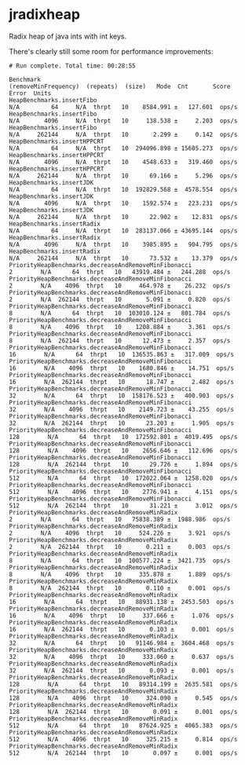 # jradixheap
Radix heap of java ints with int keys.

There's clearly still some room for performance improvements:

    # Run complete. Total time: 00:28:55
    
    Benchmark                                             (removeMinFrequency)  (repeats)  (size)   Mode  Cnt       Score       Error  Units
    HeapBenchmarks.insertFibo                                              N/A         64     N/A  thrpt   10    8584.991 ±   127.601  ops/s
    HeapBenchmarks.insertFibo                                              N/A       4096     N/A  thrpt   10     138.538 ±     2.203  ops/s
    HeapBenchmarks.insertFibo                                              N/A     262144     N/A  thrpt   10       2.299 ±     0.142  ops/s
    HeapBenchmarks.insertHPPCRT                                            N/A         64     N/A  thrpt   10  294096.898 ± 15605.273  ops/s
    HeapBenchmarks.insertHPPCRT                                            N/A       4096     N/A  thrpt   10    4548.633 ±   319.460  ops/s
    HeapBenchmarks.insertHPPCRT                                            N/A     262144     N/A  thrpt   10      69.166 ±     5.296  ops/s
    HeapBenchmarks.insertJDK                                               N/A         64     N/A  thrpt   10  192829.568 ±  4578.554  ops/s
    HeapBenchmarks.insertJDK                                               N/A       4096     N/A  thrpt   10    1592.574 ±   223.231  ops/s
    HeapBenchmarks.insertJDK                                               N/A     262144     N/A  thrpt   10      22.902 ±    12.831  ops/s
    HeapBenchmarks.insertRadix                                             N/A         64     N/A  thrpt   10  283137.066 ± 43695.144  ops/s
    HeapBenchmarks.insertRadix                                             N/A       4096     N/A  thrpt   10    3985.895 ±   904.795  ops/s
    HeapBenchmarks.insertRadix                                             N/A     262144     N/A  thrpt   10      73.532 ±    13.379  ops/s
    PriorityHeapBenchmarks.decreaseAndRemoveMinFibonacci                     2        N/A      64  thrpt   10   43919.484 ±   244.288  ops/s
    PriorityHeapBenchmarks.decreaseAndRemoveMinFibonacci                     2        N/A    4096  thrpt   10     464.978 ±    26.232  ops/s
    PriorityHeapBenchmarks.decreaseAndRemoveMinFibonacci                     2        N/A  262144  thrpt   10       5.091 ±     0.820  ops/s
    PriorityHeapBenchmarks.decreaseAndRemoveMinFibonacci                     8        N/A      64  thrpt   10  103010.124 ±   801.784  ops/s
    PriorityHeapBenchmarks.decreaseAndRemoveMinFibonacci                     8        N/A    4096  thrpt   10    1208.884 ±     3.361  ops/s
    PriorityHeapBenchmarks.decreaseAndRemoveMinFibonacci                     8        N/A  262144  thrpt   10      12.473 ±     2.357  ops/s
    PriorityHeapBenchmarks.decreaseAndRemoveMinFibonacci                    16        N/A      64  thrpt   10  136535.863 ±   317.009  ops/s
    PriorityHeapBenchmarks.decreaseAndRemoveMinFibonacci                    16        N/A    4096  thrpt   10    1680.846 ±    14.751  ops/s
    PriorityHeapBenchmarks.decreaseAndRemoveMinFibonacci                    16        N/A  262144  thrpt   10      18.747 ±     2.482  ops/s
    PriorityHeapBenchmarks.decreaseAndRemoveMinFibonacci                    32        N/A      64  thrpt   10  158176.523 ±   400.903  ops/s
    PriorityHeapBenchmarks.decreaseAndRemoveMinFibonacci                    32        N/A    4096  thrpt   10    2149.723 ±    43.255  ops/s
    PriorityHeapBenchmarks.decreaseAndRemoveMinFibonacci                    32        N/A  262144  thrpt   10      23.203 ±     1.905  ops/s
    PriorityHeapBenchmarks.decreaseAndRemoveMinFibonacci                   128        N/A      64  thrpt   10  172592.801 ±  4019.495  ops/s
    PriorityHeapBenchmarks.decreaseAndRemoveMinFibonacci                   128        N/A    4096  thrpt   10    2656.646 ±   112.696  ops/s
    PriorityHeapBenchmarks.decreaseAndRemoveMinFibonacci                   128        N/A  262144  thrpt   10      29.726 ±     1.894  ops/s
    PriorityHeapBenchmarks.decreaseAndRemoveMinFibonacci                   512        N/A      64  thrpt   10  172022.064 ±  1258.020  ops/s
    PriorityHeapBenchmarks.decreaseAndRemoveMinFibonacci                   512        N/A    4096  thrpt   10    2776.941 ±     4.151  ops/s
    PriorityHeapBenchmarks.decreaseAndRemoveMinFibonacci                   512        N/A  262144  thrpt   10      31.221 ±     3.012  ops/s
    PriorityHeapBenchmarks.decreaseAndRemoveMinRadix                         2        N/A      64  thrpt   10   75838.389 ±  1988.986  ops/s
    PriorityHeapBenchmarks.decreaseAndRemoveMinRadix                         2        N/A    4096  thrpt   10     524.226 ±     3.921  ops/s
    PriorityHeapBenchmarks.decreaseAndRemoveMinRadix                         2        N/A  262144  thrpt   10       0.211 ±     0.003  ops/s
    PriorityHeapBenchmarks.decreaseAndRemoveMinRadix                         8        N/A      64  thrpt   10  100577.224 ±  3421.735  ops/s
    PriorityHeapBenchmarks.decreaseAndRemoveMinRadix                         8        N/A    4096  thrpt   10     335.878 ±     1.889  ops/s
    PriorityHeapBenchmarks.decreaseAndRemoveMinRadix                         8        N/A  262144  thrpt   10       0.110 ±     0.001  ops/s
    PriorityHeapBenchmarks.decreaseAndRemoveMinRadix                        16        N/A      64  thrpt   10   88931.138 ±  2453.503  ops/s
    PriorityHeapBenchmarks.decreaseAndRemoveMinRadix                        16        N/A    4096  thrpt   10     337.666 ±     1.076  ops/s
    PriorityHeapBenchmarks.decreaseAndRemoveMinRadix                        16        N/A  262144  thrpt   10       0.103 ±     0.001  ops/s
    PriorityHeapBenchmarks.decreaseAndRemoveMinRadix                        32        N/A      64  thrpt   10   91146.984 ±  3604.468  ops/s
    PriorityHeapBenchmarks.decreaseAndRemoveMinRadix                        32        N/A    4096  thrpt   10     333.060 ±     0.637  ops/s
    PriorityHeapBenchmarks.decreaseAndRemoveMinRadix                        32        N/A  262144  thrpt   10       0.093 ±     0.001  ops/s
    PriorityHeapBenchmarks.decreaseAndRemoveMinRadix                       128        N/A      64  thrpt   10   89314.199 ±  2635.581  ops/s
    PriorityHeapBenchmarks.decreaseAndRemoveMinRadix                       128        N/A    4096  thrpt   10     324.090 ±     0.545  ops/s
    PriorityHeapBenchmarks.decreaseAndRemoveMinRadix                       128        N/A  262144  thrpt   10       0.091 ±     0.001  ops/s
    PriorityHeapBenchmarks.decreaseAndRemoveMinRadix                       512        N/A      64  thrpt   10   87624.925 ±  4065.383  ops/s
    PriorityHeapBenchmarks.decreaseAndRemoveMinRadix                       512        N/A    4096  thrpt   10     325.215 ±     0.814  ops/s
    PriorityHeapBenchmarks.decreaseAndRemoveMinRadix                       512        N/A  262144  thrpt   10       0.097 ±     0.001  ops/s


